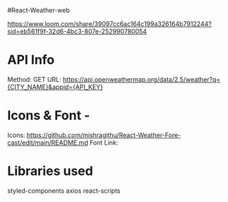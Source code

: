 #React-Weather-web

https://www.loom.com/share/39097cc6ac164c199a326164b7912244?sid=eb561f9f-32d6-4bc3-807e-252990780054
# API Info
Method: GET
URL: https://api.openweathermap.org/data/2.5/weather?q={CITY_NAME}&appid={API_KEY}
# Icons & Font -
Icons: https://github.com/mishragithu/React-Weather-Fore-cast/edit/main/README.md
Font Link: <link href="https://fonts.googleapis.com/css2?family=Montserrat:wght@400;500;600&display=swap" rel="stylesheet">
# Libraries used
styled-components
axios
react-scripts
